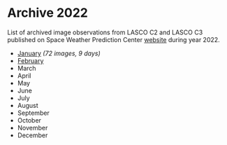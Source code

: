 # Archive 2022

List of archived image observations from LASCO C2 and LASCO C3 published on Space Weather Prediction Center [website](https://www.swpc.noaa.gov/products/lasco-coronagraph) during year 2022.


- [January](january2022.md) *(72 images, 9 days)*
- [February](february2022.md)
- March
- April
- May
- June
- July
- August
- September
- October
- November
- December

